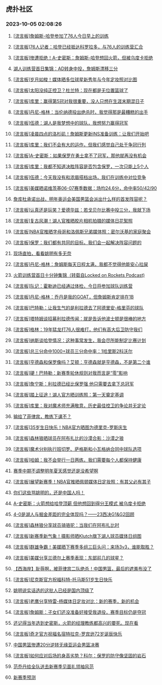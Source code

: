 ## 虎扑社区 
### 2023-10-05 02:08:26

1. [[流言板]詹姆斯-哈登参加了76人今日早上的训练](https://bbs.hupu.com/62339906.html)

2. [[流言板]76人记者：哈登已经抵达科罗拉多，与76人的训练营汇合](https://bbs.hupu.com/62338012.html)

3. [[流言板]惨遭拒绝！A-史密斯：詹姆斯-哈登想回火箭，但被乌度卡拒绝](https://bbs.hupu.com/62339537.html)

4. [湖人训练营首日集锦：AD转身中投，詹姆斯漂移三分](https://bbs.hupu.com/62334344.html)

5. [[流言板]岁月如梭！媒体晒多位球星新秀年与今年定妆照对比图](https://bbs.hupu.com/62332402.html)

6. [[流言板]太阳没纯正控卫？杜兰特：现在都是无位置篮球了](https://bbs.hupu.com/62333737.html)

7. [[流言板]库里：赢得第5冠对我很重要，没人只想在生涯末期混日子](https://bbs.hupu.com/62337792.html)

8. [[流言板]丹尼-格林：当伦纳德投出绝杀时，我觉得那是最糟糕的出手](https://bbs.hupu.com/62334787.html)

9. [[流言板]伍德：湖人是我梦想中的球队，我想努力赢得冠军](https://bbs.hupu.com/62339080.html)

10. [[流言板]凌晨四点的洛杉矶！詹姆斯更新INS准备训练：让我们开始吧](https://bbs.hupu.com/62332988.html)

11. [[流言板]库里：我们不会有大的运作，但我们感觉自己处于争冠行列](https://bbs.hupu.com/62338355.html)

12. [[流言板]A-史密斯：如果保罗在勇士拿不了冠军，那他就再没有机会](https://bbs.hupu.com/62339929.html)

13. [[流言板]库里：我都不知道决胜阵容是否包含保罗，一次只能上5个人](https://bbs.hupu.com/62338132.html)

14. [[流言板]伍德：今天我没有和浓眉搭档出场，我们在训练中对位竞争](https://bbs.hupu.com/62338773.html)

15. [[流言板]美媒晒诺维茨基06-07赛季数据：场均24.6分，命中率50/42/90](https://bbs.hupu.com/62338456.html)

16. [詹库杜承诺出战，明年奥运会美国男篮会派出什么样的首发阵容呢？](https://bbs.hupu.com/62330578.html)

17. [[流言板]认真还是玩笑？爱德华兹：若戈贝尔比赛中投三分，我就下场](https://bbs.hupu.com/62338204.html)

18. [[流言板]复古风潮！湖人官推晒胶片相机拍摄的媒体日花絮照](https://bbs.hupu.com/62333912.html)

19. [[流言板]NBA官推晒字母哥和洛佩斯兄弟媒体照：密尔沃基的家庭聚会](https://bbs.hupu.com/62338748.html)

20. [[流言板]保罗：我们都有共同的目标，我们会一起解决阵容问题的](https://bbs.hupu.com/62338562.html)

21. [现场直拍，看看姚明有多无奈](https://bbs.hupu.com/62337100.html)

22. [[流言板]丹尼-格林：詹姆斯每天日程太满，我都不觉得他能安心拉屎](https://bbs.hupu.com/62329922.html)

23. [火箭训练营首日十分钟集锦（转载自Locked on Rockets Podcast)](https://bbs.hupu.com/62325916.html)

24. [[流言板]队记：霍勒迪已经通过体检，今日将参加球队训练营](https://bbs.hupu.com/62338382.html)

25. [[流言板]丹尼-格林：乔丹是我的GOAT，但詹姆斯肯定排在1B](https://bbs.hupu.com/62329718.html)

26. [[流言板]巴特勒：让我生气的是利拉德去了阿德里安-格里芬的球队](https://bbs.hupu.com/62340164.html)

27. [[流言板]塔特姆谈招募利拉德传闻：就是告诉他波士顿是很棒的地方](https://bbs.hupu.com/62339370.html)

28. [[流言板]格林：19年猛龙打76人很难打，他们有高大后卫防守我们](https://bbs.hupu.com/62336739.html)

29. [[流言板]纳斯谈哈登情况：这种事常发生，我会尽所能制定比赛计划](https://bbs.hupu.com/62339263.html)

30. [[流言板]总三分命中1000+球员三分命中率：1哈里斯2科沃尔](https://bbs.hupu.com/62339283.html)

31. [[流言板]亨德森和保罗像吗？艾顿：亨德森就是亨德森，不是第二个谁](https://bbs.hupu.com/62333140.html)

32. [[流言板]硬！巴特勒：新赛季轮休规则对我而言是“零”影响](https://bbs.hupu.com/62339823.html)

33. [[流言板]詹宁斯：利拉德已经比保罗强 他只需要去拿下总冠军](https://bbs.hupu.com/62332109.html)

34. [[流言板]踏上征途！湖人官方晒训练照：第一天奠定基调](https://bbs.hupu.com/62334432.html)

35. [[流言板]库里：我对魔术师充满敬意，历史最佳控卫的争论并无定论](https://bbs.hupu.com/62329115.html)

36. [输给了菲律宾，教练下课不？](https://bbs.hupu.com/62335246.html)

37. [[流言板]35岁生日快乐！NBA官方晒图为德里克-罗斯庆生](https://bbs.hupu.com/62333340.html)

38. [[流言板]森林狼晒球员在阿布扎比的沙漠合影：沙漠之狼](https://bbs.hupu.com/62339132.html)

39. [[流言板]魔术分别执行班切罗、萨格斯和小瓦格纳合同中球队选项](https://bbs.hupu.com/62338961.html)

40. [[流言板]哈姆：我不会举行一日两练，我们需要每个人都保持健康](https://bbs.hupu.com/62333309.html)

41. [赛季中期不调整明年夏天感觉还是没希望啊](https://bbs.hupu.com/62338192.html)

42. [[流言板]展望新赛季！NBA官推晒佩顿媒体日定妆照：有其父必有其子](https://bbs.hupu.com/62339704.html)

43. [你们这些骂姚明的，还是中国人吗！](https://bbs.hupu.com/62338058.html)

44. [A-史密斯：火箭想给哈登顶薪 但他想回到得分王模式 被乌度卡拒绝](https://bbs.hupu.com/62339685.html)

45. [4-0是湖人与掘金差距的完全体现吗？——23西决G1&G2回顾](https://bbs.hupu.com/62338996.html)

46. [[流言板]森林狼分享球员骑骆驼：当我们在阿布扎比时](https://bbs.hupu.com/62339385.html)

47. [[流言板]新赛季新气象！摄影师晒Klutch旗下湖人球员媒体日组图](https://bbs.hupu.com/62333814.html)

48. [[流言板]群雄争霸！美媒晒下赛季多组三巨头问：来场3v3，谁能取胜？](https://bbs.hupu.com/62328361.html)

49. [[流言板]美媒分享兰德尔上赛季表现：东部前几的球星？](https://bbs.hupu.com/62339614.html)

50. [【西海岸】耻辱啊，被菲律宾二队绝杀！中国男篮，最后的遮羞布没了](https://bbs.hupu.com/62339004.html)

51. [[流言板]尼克斯官方祝福科特-托马斯51岁生日快乐](https://bbs.hupu.com/62339440.html)

52. [姚明说实话选的这批人已经是国内顶级了](https://bbs.hupu.com/62338571.html)

53. [[流言板]老鹰分享特雷-杨媒体日定妆对比：新的赛季，新的机会](https://bbs.hupu.com/62339403.html)

54. [[流言板]詹姆斯：子女们还没准备好接受我退役，赛季目标仍是夺冠](https://bbs.hupu.com/62328789.html)

55. [还记得当年选到史密斯，火箭的经理教练都高兴的要死。现在看](https://bbs.hupu.com/62339392.html)

56. [[流言板]奇才官方祝福名宿特拉克-罗宾逊72岁诞辰快乐](https://bbs.hupu.com/62339528.html)

57. [中国男篮惨遭20分逆转无缘亚运会男篮决赛](https://bbs.hupu.com/62338943.html)

58. [[流言板]如何应对后场的身高劣势？科尔：保罗的防守像坚固的岩石](https://bbs.hupu.com/62328761.html)

59. [范乔丹给全队送去新赛季见面礼️领袖风范](https://bbs.hupu.com/62337510.html)

60. [新赛季预测](https://bbs.hupu.com/62340102.html)

